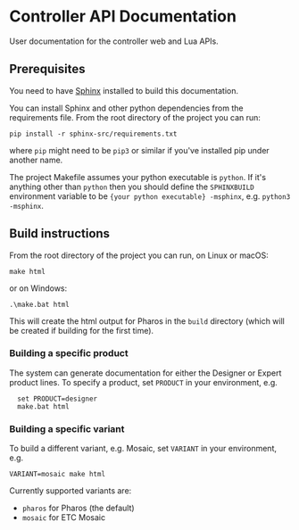 # Controller API Documentation

User documentation for the controller web and Lua APIs.

## Prerequisites

You need to have [Sphinx](http://www.sphinx-doc.org/en/stable/) installed to build this documentation.

You can install Sphinx and other python dependencies from the requirements file. From the root directory of the project you can run:

    pip install -r sphinx-src/requirements.txt

where `pip` might need to be `pip3` or similar if you've installed pip under another name.

The project Makefile assumes your python executable is `python`. If it's anything other than `python` then you should define the `SPHINXBUILD` environment variable to be `{your python executable} -msphinx`, e.g. `python3 -msphinx`.

## Build instructions

From the root directory of the project you can run, on Linux or macOS:

    make html

or on Windows:

    .\make.bat html

This will create the html output for Pharos in the `build` directory (which will be created if building for the first time).

### Building a specific product

The system can generate documentation for either the Designer or Expert product lines. To specify a product, set `PRODUCT` in your environment, e.g.

      set PRODUCT=designer
      make.bat html

### Building a specific variant

To build a different variant, e.g. Mosaic, set `VARIANT` in your environment, e.g.

    VARIANT=mosaic make html

Currently supported variants are:

* `pharos` for Pharos (the default)
* `mosaic` for ETC Mosaic
